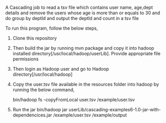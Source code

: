 A Cascading job to read a tsv file which contains user name, age,dept details and remove the users whose age is more than or equals to 30
and do group by deptId and output the deptId and count in a tsv file

To run this program, follow the below steps,

1. Clone this repository

2. Then build the jar by running mvn package and copy it into hadoop installed directory[/usr/local/hadoop/userLib]. Provide appropriate file permissions

3. Then login as Hadoop user and go to Hadoop directory[/usr/local/hadoop]

4. Copy the user.tsv file available in the resources folder into hadoop by running the below command,

      bin/hadoop fs -copyFromLocal user.tsv /example/user.tsv

5. Run the jar
    bin/hadoop jar userLib/cascading-examples6-1.0-jar-with-dependencices.jar /example/user.tsv /example/output
